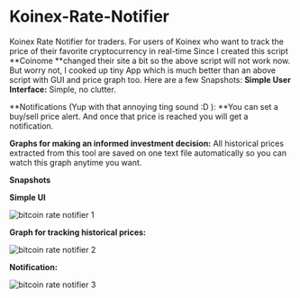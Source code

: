 # Koinex-Rate-Notifier

Koinex Rate Notifier for traders. 
For users of Koinex who want to track the price of their favorite cryptocurrency in real-time
Since I created this script **Coinome **changed their site a bit so the above script will not work now.
But worry not, I cooked up tiny App which is much better than an above script with GUI and price graph too.
Here are a few Snapshots:
**Simple User Interface:**
Simple, no clutter.

**Notifications (Yup with that annoying ting sound :D ):
**You can set a buy/sell price alert. And once that price is reached you will get a notification.

**Graphs for making an informed investment decision:**
All historical prices extracted from this tool are saved on one text file automatically so you can watch this graph anytime you want.

**Snapshots**

**Simple UI**


![bitcoin rate notifier 1](https://user-images.githubusercontent.com/8502835/33819168-00afe614-de6f-11e7-89ae-81e270cced79.png)

**Graph for tracking historical prices:**


![bitcoin rate notifier 2](https://user-images.githubusercontent.com/8502835/33819169-0216db8e-de6f-11e7-9ada-bc44d238bb29.jpg)

**Notification:**


![bitcoin rate notifier 3](https://user-images.githubusercontent.com/8502835/33819171-02d1e758-de6f-11e7-83c4-f8377623902c.jpg)
 
